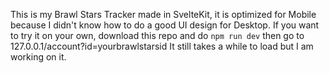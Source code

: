 This is my Brawl Stars Tracker made in SvelteKit, it is optimized for Mobile because I didn't know how to do a good UI design for Desktop. If you want to try it on your own, download this repo and do ```npm run dev``` then go to 127.0.0.1/account?id=yourbrawlstarsid It still takes a while to load but I am working on it.